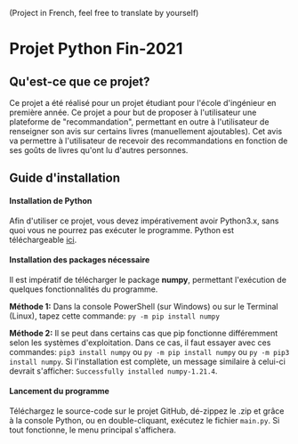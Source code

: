 (Project in French, feel free to translate by yourself)

Projet Python Fin-2021
=============

Qu'est-ce que ce projet?
---------------
Ce projet a été réalisé pour un projet étudiant pour l'école d'ingénieur en première année.
Ce projet a pour but de proposer à l'utilisateur une plateforme de "recommandation", permettant en outre à l'utilisateur de renseigner son avis sur certains livres (manuellement ajoutables).
Cet avis va permettre à l'utilisateur de recevoir des recommandations en fonction de ses goûts de livres qu'ont lu d'autres personnes.

Guide d'installation
---------------
#### Installation de Python
Afin d'utiliser ce projet, vous devez impérativement avoir Python3.x, sans quoi vous ne pourrez pas exécuter le programme.
Python est téléchargeable [ici](https://www.python.org/).


#### Installation des packages nécessaire
Il est impératif de télécharger le package **numpy**, permettant l'exécution de quelques fonctionnalités du programme.

**Méthode 1:** Dans la console PowerShell (sur Windows) ou sur le Terminal (Linux), tapez cette commande: ```py -m pip install numpy```

**Méthode 2:** Il se peut dans certains cas que pip fonctionne différemment selon les systèmes d'exploitation. Dans ce cas, il faut essayer avec ces commandes: ```pip3 install numpy``` ou ```py -m pip install numpy``` ou ```py -m pip3 install numpy```.
Si l'installation est complète, un message similaire à celui-ci devrait s'afficher: ```Successfully installed numpy-1.21.4```.


#### Lancement du programme
Téléchargez le source-code sur le projet GitHub, dé-zippez le .zip et grâce à la console Python, ou en double-cliquant, exécutez le fichier ```main.py```. Si tout fonctionne, le menu principal s'affichera.
